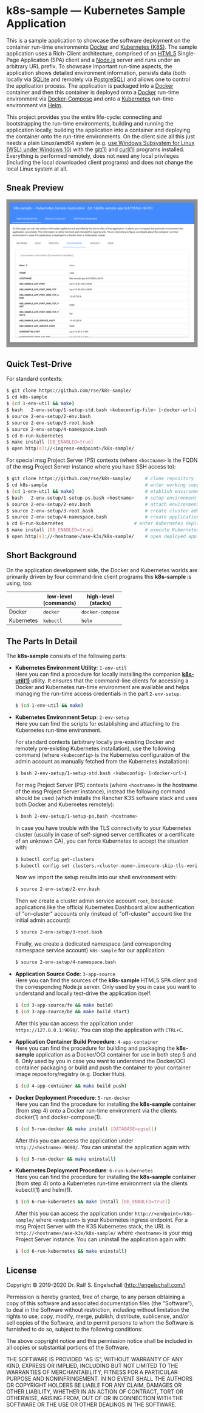 
k8s-sample &mdash; Kubernetes Sample Application
================================================

This is a sample application to showcase the software deployment on
the container run-time environments [Docker](https://www.docker.com/)
and [Kubernetes (K8S)](https://kubernetes.io/). The
sample application uses a Rich-Client architecture, comprised of an
[HTML5](https://en.wikipedia.org/wiki/HTML5) Single-Page Application
(SPA) client and a [Node.js](https://nodejs.org/) server and runs
under an arbitrary URL prefix. To showcase important run-time aspects,
the application shows detailed environment information, persists data
(both locally via [SQLite](https://www.sqlite.org/) and remotely
via [PostgreSQL](https://www.postgresql.org/)) and allows one to
control the application process. The application is packaged into a
[Docker](https://www.docker.com/) container and then this container
is deployed onto a [Docker](https://www.docker.com/) run-time
environment via [Docker-Compose](https://docs.docker.com/compose/) and
onto a [Kubernetes](https://kubernetes.io/) run-time environment via
[Helm](https://helm.sh/).

This project provides you the entire life-cycle: connecting and
bootstrapping the run-time environments, building and running the
application locally, building the application into a container
and deploying the container onto the run-time environments. On
the client side all this just needs a plain Linux/amd64 system
(e.g. [use Windows Subsystem for Linux (WSL) under Windows 10](https://github.com/rse/unix-under-windows))
with the [git(1)](https://git-scm.com/) and [curl(1)](https://curl.haxx.se/) programs installed. 
Everything is performed remotely, does not need any local privileges (including the local
downloaded client programs) and does not change the local Linux system
at all.

Sneak Preview
-------------

![k8s-sample screenshot](screenshot.png)

Quick Test-Drive
----------------

For standard contexts:

```sh
$ git clone https://github.com/rse/k8s-sample/                         # clone repository
$ cd k8s-sample                                                        # enter working copy
$ (cd 1-env-util && make)                                              # etablish environment utility
$ bash   2-env-setup/1-setup-std.bash <kubeconfig-file> [<docker-url>] # setup environment
$ source 2-env-setup/2-env.bash                                        # attach environment
$ source 2-env-setup/3-root.bash                                       # create cluster admin
$ source 2-env-setup/4-namespace.bash                                  # create application namespace
$ cd 6-run-kubernetes                                                  # enter Kubernetes deployment procedure
$ make install [DB_ENABLED=true]                                       # execute Kubernetes deployment procedure
$ open http[s]://<ingress-endpoint>/k8s-sample/                        # open deployed application
```

For special msg Project Server (PS) contexts
(where `<hostname>` is the FQDN of the msg Project Server instance
where you have SSH access to):

```sh
$ git clone https://github.com/rse/k8s-sample/     # clone repository
$ cd k8s-sample                                    # enter working copy
$ (cd 1-env-util && make)                          # etablish environment utility
$ bash   2-env-setup/1-setup-ps.bash <hostname>    # setup environment
$ source 2-env-setup/2-env.bash                    # attach environment
$ source 2-env-setup/3-root.bash                   # create cluster admin
$ source 2-env-setup/4-namespace.bash              # create application namespace
$ cd 6-run-kubernetes                          # enter Kubernetes deployment procedure
$ make install [DB_ENABLED=true]                   # execute Kubernetes deployment procedure
$ open http[s]://<hostname>/ase-k3s/k8s-sample/    # open deployed application
```

Short Background
----------------

On the application development side, the Docker and Kubernetes worlds
are primarily driven by four command-line client programs this
**k8s-sample** is using, too:

|            | low-level<br/>(commands) | high-level<br/>(stacks) |
|----------- | ------------------------ | ----------------------- |
| Docker     | `docker`                 | `docker-compose`        |
| Kubernetes | `kubectl`                | `helm`                  |

The Parts In Detail
-------------------

The **k8s-sample** consists of the following parts:

- **Kubernetes Environment Utility**: `1-env-util`<br/>
  Here you can find a procedure for locally installing the companion
  [**k8s-util(1)**](https://github.com/rse/k8s-util) utility. It ensures
  that the command-line clients for accessing a Docker and Kubernetes
  run-time environment are available and helps managing the
  run-time access credentials in the part `2-env-setup`:

    ```sh
    $ (cd 1-env-util && make)
    ```

- **Kubernetes Environment Setup**: `2-env-setup`<br/>
  Here you can find the scripts for establishing and attaching to the
  Kubernetes run-time environment.

  For standard contexts (arbitrary locally pre-existing Docker and
  remotely pre-existing Kubernetes installation), use the following
  command (where `<kubeconfig>` is the Kubernetes configuration of the
  admin account as manually fetched from the Kubernetes installation):

    ```sh
    $ bash 2-env-setup/1-setup-std.bash <kubeconfig> [<docker-url>]
    ```

  For msg Project Server (PS) contexts (where `<hostname>` is the
  hostname of the msg Project Server instance), instead the following
  command should be used (which installs the Rancher K3S software stack
  and uses both Docker and Kubernetes remotely):

    ```sh
    $ bash 2-env-setup/1-setup-ps.bash <hostname>
    ```

  In case you have trouble with the TLS connectivity to your Kubernetes
  cluster (usually in case of self-signed server certificates or a
  certificate of an unknown CA), you can force Kubernetes to accept the
  situation with:

    ```sh
    $ kubectl config get-clusters
    $ kubectl config set clusters.<cluster-name>.insecure-skip-tls-verify true
    ```

  Now we import the setup results into our shell environment with:

    ```sh
    $ source 2-env-setup/2-env.bash
    ```

  Then we create a cluster admin service account `root`, because
  applications like the official Kubernetes Dashboard allow
  authentication of "on-cluster" accounts only (instead of "off-cluster"
  account like the initial admin account):

    ```sh
    $ source 2-env-setup/3-root.bash
    ```

  Finally, we create a dedicated namespace (and corresponding namespace
  service account) `k8s-sample` for our application:

    ```sh
    $ source 2-env-setup/4-namespace.bash
    ```

- **Application Source Code**: `3-app-source`<br/>
  Here you can find the sources of the **k8s-sample** HTML5 SPA client and
  the corresponding Node.js server. Only used by you in case you want
  to understand and locally test-drive the application itself.

  ```sh
  $ (cd 3-app-source/fe && make build)
  $ (cd 3-app-source/be && make build start)
  ```

  After this you can access the application under `https://127.0.0.1:9090/`.
  You can stop the application with `CTRL+C`.

- **Application Container Build Procedure**: `4-app-container`<br/>
  Here you can find the procedure for building and packaging the
  **k8s-sample** application as a Docker/OCI container for use in both
  step 5 and 6. Only used by you in case you want to understand the
  Docker/OCI container packaging or build and push the container to
  your container image repository/registry (e.g. Docker Hub).

  ```sh
  $ (cd 4-app-container && make build push)
  ```

- **Docker Deployment Procedure**: `5-run-docker`<br/>
  Here you can find the procedure for installing the **k8s-sample**
  container (from step 4) onto a Docker run-time environment via the
  clients docker(1) and docker-compose(1).

  ```sh
  $ (cd 5-run-docker && make install [DATABASE=pgsql])
  ```

  After this you can access the application under `http://<hostname>:9090/`.
  You can uninstall the application again with:

  ```sh
  $ (cd 5-run-docker && make uninstall)
  ```

- **Kubernetes Deployment Procedure**: `6-run-kubernetes`<br/>
  Here you can find the procedure for installing the **k8s-sample**
  container (from step 4) onto a Kubernetes run-time environment via the
  clients kubectl(1) and helm(1).

  ```sh
  $ (cd 6-run-kubernetes && make install [DB_ENABLED=true])
  ```

  After this you can access the application under `http://<endpoint>/k8s-sample/`
  where `<endpoint>` is your Kubernetes ingress endpoint. For a msg Project Server
  with the K3S Kubernetes stack, the URL is `http://<hostname>/ase-k3s/k8s-sample/`
  where `<hostname>` is your msg Project Server instance.
  You can uninstall the application again with:

  ```sh
  $ (cd 6-run-kubernetes && make uninstall)
  ```

License
-------

Copyright &copy; 2019-2020 Dr. Ralf S. Engelschall (http://engelschall.com/)

Permission is hereby granted, free of charge, to any person obtaining
a copy of this software and associated documentation files (the
"Software"), to deal in the Software without restriction, including
without limitation the rights to use, copy, modify, merge, publish,
distribute, sublicense, and/or sell copies of the Software, and to
permit persons to whom the Software is furnished to do so, subject to
the following conditions:

The above copyright notice and this permission notice shall be included
in all copies or substantial portions of the Software.

THE SOFTWARE IS PROVIDED "AS IS", WITHOUT WARRANTY OF ANY KIND,
EXPRESS OR IMPLIED, INCLUDING BUT NOT LIMITED TO THE WARRANTIES OF
MERCHANTABILITY, FITNESS FOR A PARTICULAR PURPOSE AND NONINFRINGEMENT.
IN NO EVENT SHALL THE AUTHORS OR COPYRIGHT HOLDERS BE LIABLE FOR ANY
CLAIM, DAMAGES OR OTHER LIABILITY, WHETHER IN AN ACTION OF CONTRACT,
TORT OR OTHERWISE, ARISING FROM, OUT OF OR IN CONNECTION WITH THE
SOFTWARE OR THE USE OR OTHER DEALINGS IN THE SOFTWARE.

